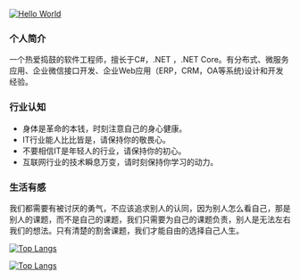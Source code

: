 [![Hello World](https://readme-typing-svg.herokuapp.com?font=Consolas&size=36&color=000000&center=true&vCenter=true&height=40&lines=%3C+Hello%2C+World!+%2F%3E)](https://github.com/lgxlsm) 

### 个人简介

  一个热爱捣鼓的软件工程师，擅长于C#，.NET ，.NET Core。有分布式、微服务应用、企业微信接口开发、企业Web应用（ERP，CRM，OA等系统)设计和开发经验。

### 行业认知

- 身体是革命的本钱，时刻注意自己的身心健康。
- IT行业能人比比皆是，请保持你的敬畏心。
- 不要相信IT是年轻人的行业，请保持你的初心。
- 互联网行业的技术瞬息万变，请时刻保持你学习的动力。

### 生活有感

 我们都需要有被讨厌的勇气，不应该追求别人的认同，因为别人怎么看自己，那是别人的课题，而不是自己的课题，我们只需要为自己的课题负责，别人是无法左右我们的想法。只有清楚的割舍课题，我们才能自由的选择自己人生。
 
[![Top Langs](https://github-readme-stats.vercel.app/api/top-langs/?username=lgxlsm&layout=compact)](https://github.com/lgxlsm)

[![Top Langs](https://github-readme-stats.vercel.app/api/?username=lgxlsm&layout=compact)](https://github.com/lgxlsm)

  
